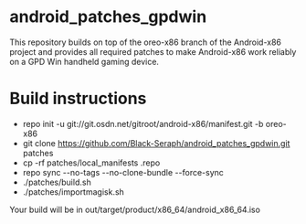 # android_patches_gpdwin
This repository builds on top of the oreo-x86 branch of the Android-x86 project and provides all required patches to make Android-x86 work reliably on a GPD Win handheld gaming device.

# Build instructions
* repo init -u git://git.osdn.net/gitroot/android-x86/manifest.git -b oreo-x86
* git clone https://github.com/Black-Seraph/android_patches_gpdwin.git patches
* cp -rf patches/local_manifests .repo
* repo sync --no-tags --no-clone-bundle --force-sync
* ./patches/build.sh
* ./patches/importmagisk.sh

Your build will be in out/target/product/x86_64/android_x86_64.iso
